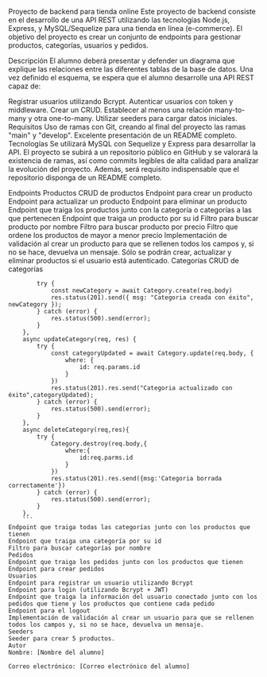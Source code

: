 Proyecto de backend para tienda online
Este proyecto de backend consiste en el desarrollo de una API REST utilizando las tecnologías Node.js, Express, y MySQL/Sequelize para una tienda en línea (e-commerce). El objetivo del proyecto es crear un conjunto de endpoints para gestionar productos, categorías, usuarios y pedidos.

Descripción
El alumno deberá presentar y defender un diagrama que explique las relaciones entre las diferentes tablas de la base de datos. Una vez definido el esquema, se espera que el alumno desarrolle una API REST capaz de:

Registrar usuarios utilizando Bcrypt.
Autenticar usuarios con token y middleware.
Crear un CRUD.
Establecer al menos una relación many-to-many y otra one-to-many.
Utilizar seeders para cargar datos iniciales.
Requisitos
Uso de ramas con Git, creando al final del proyecto las ramas "main" y "develop".
Excelente presentación de un README completo.
Tecnologías
Se utilizará MySQL con Sequelize y Express para desarrollar la API. El proyecto se subirá a un repositorio público en GitHub y se valorará la existencia de ramas, así como commits legibles de alta calidad para analizar la evolución del proyecto. Además, será requisito indispensable que el repositorio disponga de un README completo.

Endpoints
Productos
CRUD de productos
Endpoint para crear un producto
Endpoint para actualizar un producto
Endpoint para eliminar un producto
Endpoint que traiga los productos junto con la categoría o categorías a las que pertenecen
Endpoint que traiga un producto por su id
Filtro para buscar producto por nombre
Filtro para buscar producto por precio
Filtro que ordene los productos de mayor a menor precio
Implementación de validación al crear un producto para que se rellenen todos los campos y, si no se hace, devuelva un mensaje.
Sólo se podrán crear, actualizar y eliminar productos si el usuario está autenticado.
Categorías
CRUD de categorías
```    async createCategory(req, res) {
        try {
            const newCategory = await Category.create(req.body)
            res.status(201).send({ msg: "Categoria creada con éxito", newCategory });
        } catch (error) {
            res.status(500).send(error);
        }
    },
    async updateCategory(req, res) {
        try {
            const categoryUpdated = await Category.update(req.body, {
                where: {
                    id: req.params.id
                }
            })
            res.status(201).res.send("Categoria actualizado con éxito",categoryUpdated);
        } catch (error) {
            res.status(500).send(error);
        }
    },
    async deleteCategory(req,res){
        try {
            Category.destroy(req.body,{
                where:{
                    id:req.parms.id
                }
            })
            res.status(201).res.send({msg:'Categoria borrada correctamente'})
        } catch (error) {
            res.status(500).send(error);
        }
    },
    ```
Endpoint que traiga todas las categorías junto con los productos que tienen
Endpoint que traiga una categoría por su id
Filtro para buscar categorías por nombre
Pedidos
Endpoint que traiga los pedidos junto con los productos que tienen
Endpoint para crear pedidos
Usuarios
Endpoint para registrar un usuario utilizando Bcrypt
Endpoint para login (utilizando Bcrypt + JWT)
Endpoint que traiga la información del usuario conectado junto con los pedidos que tiene y los productos que contiene cada pedido
Endpoint para el logout
Implementación de validación al crear un usuario para que se rellenen todos los campos y, si no se hace, devuelva un mensaje.
Seeders
Seeder para crear 5 productos.
Autor
Nombre: [Nombre del alumno]

Correo electrónico: [Correo electrónico del alumno]
